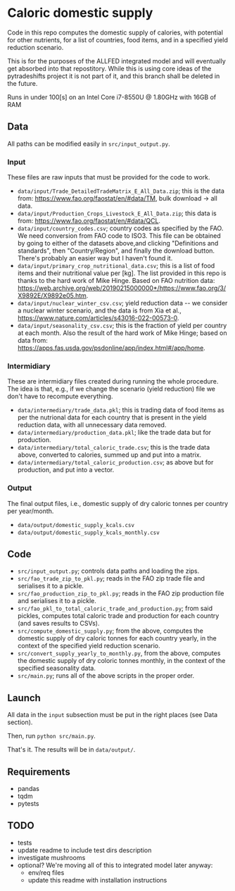 # Caloric domestic supply
Code in this repo computes the domestic supply of calories, with potential for other nutrients, for a list of countries, food items, and in a specified yield reduction scenario.

This is for the purposes of the ALLFED integrated model and will eventually get absorbed into that repostitory. 
While this is using core ideas of the pytradeshifts project it is not part of it, and this branch shall be deleted in the future. 

Runs in under 100[s] on an Intel Core i7-8550U @ 1.80GHz with 16GB of RAM

## Data
All paths can be modified easily in ```src/input_output.py```.
### Input
These files are raw inputs that must be provided for the code to work.
- ```data/input/Trade_DetailedTradeMatrix_E_All_Data.zip```; this is the data from: https://www.fao.org/faostat/en/#data/TM, bulk download -> all data.
- ```data/input/Production_Crops_Livestock_E_All_Data.zip```; this data is from: https://www.fao.org/faostat/en/#data/QCL.
- ```data/input/country_codes.csv```; country codes as specified by the FAO. We need conversion from FAO code to ISO3. This file can be obtained by going to either of the datasets above,and clicking "Definitions and standards", then "Country/Region", and finally the download button. There's probably an easier way but I haven't found it.
- ```data/input/primary_crop_nutritional_data.csv```; this is a list of food items and their nutritional value per [kg]. The list provided in this repo is thanks to the hard work of Mike Hinge. Based on FAO nutrition data: https://web.archive.org/web/20190215000000*/https://www.fao.org/3/X9892E/X9892e05.htm.
- ```data/input/nuclear_winter_csv.csv```; yield reduction data -- we consider a nuclear winter scenario, and the data is from Xia et al., https://www.nature.com/articles/s43016-022-00573-0.
- ```data/input/seasonality_csv.csv```; this is the fraction of yield per country at each month. Also the result of the hard work of Mike Hinge; based on data from: https://apps.fas.usda.gov/psdonline/app/index.html#/app/home.

### Intermidiary
These are intermidiary files created during running the whole procedure. The idea is that, e.g., if we change the scenario (yield reduction) file we don't have to recompute everything.
- ```data/intermediary/trade_data.pkl```; this is trading data of food items as per the nutrional data for each country that is present in the yield reduction data, with all unnecessary data removed.
- ```data/intermediary/production_data.pkl```; like the trade data but for production.
- ```data/intermediary/total_caloric_trade.csv```; this is the trade data above, converted to calories, summed up and put into a matrix.
- ```data/intermediary/total_caloric_production.csv```; as above but for production, and put into a vector.

### Output
The final output files, i.e., domestic supply of dry caloric tonnes per country per year/month.
- ```data/output/domestic_supply_kcals.csv```
- ```data/output/domestic_supply_kcals_monthly.csv```

## Code
- ```src/input_output.py```; controls data paths and loading the zips.
- ```src/fao_trade_zip_to_pkl.py```; reads in the FAO zip trade file and serialises it to a pickle.
- ```src/fao_production_zip_to_pkl.py```; reads in the FAO zip production file and serialises it to a pickle.
- ```src/fao_pkl_to_total_caloric_trade_and_production.py```; from said pickles, computes total caloric trade and production for each country (and saves results to CSVs).
- ```src/compute_domestic_supply.py```; from the above, computes the domestic supply of dry caloric tonnes for each country yearly, in the context of the specified yield reduction scenario.
- ```src/convert_supply_yearly_to_monthly.py```, from the above, computes the domestic supply of dry coloric tonnes monthly, in the context of the specified seasonality data.
- ```src/main.py```; runs all of the above scripts in the proper order.

## Launch
All data in the ```input``` subsection must be put in the right places (see Data section).

Then, run ```python src/main.py```. 

That's it. The results will be in ```data/output/```.

## Requirements
- pandas
- tqdm
- pytests

## TODO
- tests
- update readme to include test dirs description
- investigate mushrooms
- optional? We're moving all of this to integrated model later anyway:
    - env/req files
    - update this readme with installation instructions
